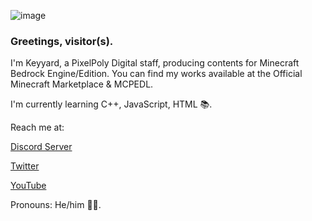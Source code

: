 ![image](![image](https://user-images.githubusercontent.com/84187238/122290481-fb2d8e00-cf1d-11eb-8803-95cde90712d1.jpeg)
)

### Greetings, visitor(s).
I'm Keyyard, a PixelPoly Digital staff, producing contents for Minecraft Bedrock Engine/Edition. You can find my works available at the Official Minecraft Marketplace & MCPEDL.


I'm currently learning C++, JavaScript, HTML 📚.

Reach me at:

[Discord Server](https://discord.gg/s2VfQr69uz)

[Twitter](https://twitter.com/keyyard)

[YouTube](https://youtube.com/c/Keyyard)

Pronouns: He/him 🤵🏻.

